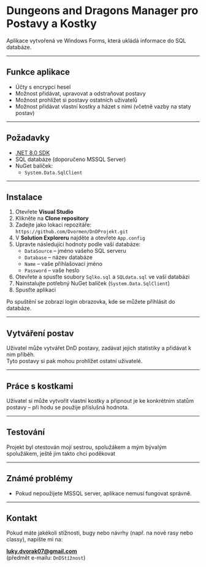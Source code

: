 # Dungeons and Dragons Manager pro Postavy a Kostky

Aplikace vytvořená ve Windows Forms, která ukládá informace do SQL databáze.

---

## Funkce aplikace

- Účty s encrypcí hesel  
- Možnost přidávat, upravovat a odstraňovat postavy  
- Možnost prohlížet si postavy ostatních uživatelů  
- Možnost přidávat vlastní kostky a házet s nimi (včetně vazby na staty postav)

---

## Požadavky

- [.NET 8.0 SDK](https://dotnet.microsoft.com/en-us/download/dotnet/8.0)
- SQL databáze (doporučeno MSSQL Server)
- NuGet balíček:  
  - `System.Data.SqlClient`

---

## Instalace

1. Otevřete **Visual Studio**
2. Klikněte na **Clone repository**
3. Zadejte jako lokaci repozitáře:  
   `https://github.com/Dvormen/DnDProjekt.git`
4. V **Solution Exploreru** najděte a otevřete `App.config`
5. Upravte následující hodnoty podle vaší databáze:
   - `DataSource` – jméno vašeho SQL serveru  
   - `Database` – název databáze  
   - `Name` – vaše přihlašovací jméno  
   - `Password` – vaše heslo  
6. Otevřete a spusťte soubory `Sqlko.sql` a `SQLdata.sql` ve vaší databázi
7. Nainstalujte potřebný NuGet balíček (`System.Data.SqlClient`)
8. Spusťte aplikaci

Po spuštění se zobrazí login obrazovka, kde se můžete přihlásit do databáze.

---

## Vytváření postav

Uživatel může vytvářet DnD postavy, zadávat jejich statistiky a přidávat k nim příběh.  
Tyto postavy si pak mohou prohlížet ostatní uživatelé.

---

## Práce s kostkami

Uživatel si může vytvořit vlastní kostky a připnout je ke konkrétním statům postavy – při hodu se použije příslušná hodnota.

---

## Testování

Projekt byl otestován mojí sestrou, spolužákem a mým bývalým spolužákem, ještě jim takto chci poděkovat

---

## Známé problémy

- Pokud nepoužijete MSSQL server, aplikace nemusí fungovat správně.

---

## Kontakt

Pokud máte jakékoli stížnosti, bugy nebo návrhy (např. na nové rasy nebo classy), napište mi na:

**luky.dvorak07@gmail.com**  
(předmět e-mailu: `DnDStížnost`)
